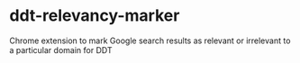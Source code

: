# ddt-relevancy-marker
Chrome extension to mark Google search results as relevant or irrelevant to a particular domain for DDT
